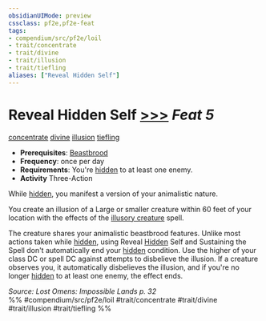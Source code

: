 ```yaml
---
obsidianUIMode: preview
cssclass: pf2e,pf2e-feat
tags:
- compendium/src/pf2e/loil
- trait/concentrate
- trait/divine
- trait/illusion
- trait/tiefling
aliases: ["Reveal Hidden Self"]
---
```

# Reveal Hidden Self  [>>>](rules/core-rulebook/chapter-9-playing-the-game.md#Actions "Three-Action") *Feat 5*  
[concentrate](rules/traits/concentrate.md "Concentrate Action & Ability Trait")  [divine](rules/traits/divine.md "Divine Tradition Trait")  [illusion](rules/traits/illusion.md "Illusion School Trait")  [tiefling](rules/traits/tiefling-b1.md "Tiefling Ancestry & Heritage Trait")  

- **Prerequisites**: [Beastbrood](compendium/feats/beastbrood-loag.md)
- **Frequency**: once per day
- **Requirements**: You're [hidden](rules/conditions.md#Hidden) to at least one enemy.
- **Activity** Three-Action

While [hidden](rules/conditions.md#Hidden), you manifest a version of your animalistic nature.

You create an illusion of a Large or smaller creature within 60 feet of your location with the effects of the [illusory creature](compendium/spells/illusory-creature.md) spell.

The creature shares your animalistic beastbrood features. Unlike most actions taken while [hidden](rules/conditions.md#Hidden), using Reveal [Hidden](rules/conditions.md#Hidden) Self and Sustaining the Spell don't automatically end your [hidden](rules/conditions.md#Hidden) condition. Use the higher of your class DC or spell DC against attempts to disbelieve the illusion. If a creature observes you, it automatically disbelieves the illusion, and if you're no longer [hidden](rules/conditions.md#Hidden) to at least one enemy, the effect ends.

*Source: Lost Omens: Impossible Lands p. 32*  
%% #compendium/src/pf2e/loil #trait/concentrate #trait/divine #trait/illusion #trait/tiefling %%